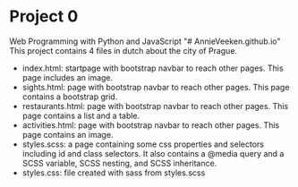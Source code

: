 # Project 0

Web Programming with Python and JavaScript
"# AnnieVeeken.github.io"
This project contains 4 files in dutch about the city of Prague.
- index.html: startpage with bootstrap navbar to reach other pages. This page includes an image.
- sights.html: page with bootstrap navbar to reach other pages. This page contains a bootstrap grid.
- restaurants.html: page with bootstrap navbar to reach other pages. This page contains a list and a table.
- activities.html: page with bootstrap navbar to reach other pages. This page contains an image.
- styles.scss: a page containing some css properties and selectors including id and class selectors. It also contains a @media query and a SCSS variable, SCSS nesting, and SCSS inheritance.
- styles.css: file created with sass from styles.scss
